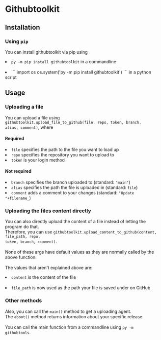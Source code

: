 # Githubtoolkit
## Installation
### Using <code>pip</code>
You can install githubtoolkit via pip using
<li><code>py -m pip install githubtoolkit</code> in a commandline</li><br/>
<li>
```
import os
os.system('py -m pip install githubtoolkit')
```
in a python script

## Usage
### Uploading a file
You can upload a file using<br/>
<code>githubtoolkit.upload_file_to_github(file, repo, token, branch, alias, comment)</code>, where<br/>
#### Required
<li><code>file</code> specifies the path to the file you want to load up</li>
<li><code>repo</code> specifies the repository you want to upload to</li>
<li><code>token</code> is your login method</li>

#### Not required
<li><code>branch</code> specifies the branch uploaded to (standard: <code>"main"</code>)</li>
<li><code>alias</code> specifies the path the file is uploaded in (standard: <code>file</code>)</li>
<li><code>comment</code> adds a comment to your changes (standard: <code>"Update "+filename_</code>)</li>

### Uploading the files content directly
You can also directly upload the content of a file instead of letting the program do that.<br/>
Therefore, you can use <code>githubtoolkit.upload_content_to_github(content, file_path, repo, token, branch, comment)</code>.<br/><br/>
None of these args have default values as they are normally called by the above function.<br/><br/>
The values that aren't explained above are:<br/>
<li><code>content</code> is the content of the file</li><br/>
<li><code>file_path</code> is now used as the path your file is saved under on GitHub</li>

### Other methods
Also, you can call the <code>main()</code> method to get a uploading agent.<br/>
The <code>about()</code> method returns information about your specific release.<br/><br/>
You can call the main function from a commandline using <code>py -m githubtools</code>.
